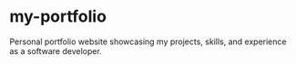 # my-portfolio
Personal portfolio website showcasing my projects, skills, and experience as a software developer.
